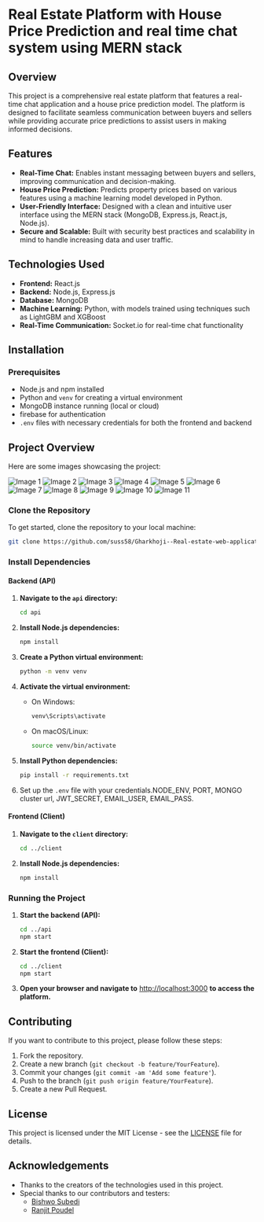 

# Real Estate Platform with House Price Prediction and real time chat system using MERN stack

## Overview

This project is a comprehensive real estate platform that features a real-time chat application and a house price prediction model. The platform is designed to facilitate seamless communication between buyers and sellers while providing accurate price predictions to assist users in making informed decisions.

## Features

- **Real-Time Chat:** Enables instant messaging between buyers and sellers, improving communication and decision-making.
- **House Price Prediction:** Predicts property prices based on various features using a machine learning model developed in Python.
- **User-Friendly Interface:** Designed with a clean and intuitive user interface using the MERN stack (MongoDB, Express.js, React.js, Node.js).
- **Secure and Scalable:** Built with security best practices and scalability in mind to handle increasing data and user traffic.

## Technologies Used

- **Frontend:** React.js
- **Backend:** Node.js, Express.js
- **Database:** MongoDB
- **Machine Learning:** Python, with models trained using techniques such as LightGBM and XGBoost
- **Real-Time Communication:** Socket.io for real-time chat functionality


## Installation

### Prerequisites

- Node.js and npm installed
- Python and `venv` for creating a virtual environment
- MongoDB instance running (local or cloud)
- firebase for authentication
- `.env` files with necessary credentials for both the frontend and backend
## Project Overview

Here are some images showcasing the project:

![Image 1](assets/1.png)
![Image 2](assets/2.png)
![Image 3](assets/3.png)
![Image 4](assets/4.png)
![Image 5](assets/5.png)
![Image 6](assets/6.png)
![Image 7](assets/7.png)
![Image 8](assets/8.png)
![Image 9](assets/9.png)
![Image 10](assets/10.png)
![Image 11](assets/11.png)


### Clone the Repository

To get started, clone the repository to your local machine:

```bash
git clone https://github.com/suss58/Gharkhoji--Real-estate-web-application-with-real-time-chat-system-and-house-price-prediction-system.git
```

### Install Dependencies

#### Backend (API)

1. **Navigate to the `api` directory:**

    ```bash
    cd api
    ```

2. **Install Node.js dependencies:**

    ```bash
    npm install
    ```

3. **Create a Python virtual environment:**

    ```bash
    python -m venv venv
    ```

4. **Activate the virtual environment:**
    - On Windows:

        ```bash
        venv\Scripts\activate
        ```
    - On macOS/Linux:

        ```bash
        source venv/bin/activate
        ```

5. **Install Python dependencies:**

    ```bash
    pip install -r requirements.txt
    ```

6. Set up the `.env` file with your credentials.NODE_ENV, 
PORT, 
MONGO cluster url, 
JWT_SECRET, 
EMAIL_USER, 
EMAIL_PASS. 


#### Frontend (Client)

1. **Navigate to the `client` directory:**

    ```bash
    cd ../client
    ```

2. **Install Node.js dependencies:**

    ```bash
    npm install
    ```


### Running the Project

1. **Start the backend (API):**

    ```bash
    cd ../api
    npm start
    ```

2. **Start the frontend (Client):**

    ```bash
    cd ../client
    npm start
    ```

3. **Open your browser and navigate to** [http://localhost:3000](http://localhost:3000) **to access the platform.**

## Contributing

If you want to contribute to this project, please follow these steps:

1. Fork the repository.
2. Create a new branch (`git checkout -b feature/YourFeature`).
3. Commit your changes (`git commit -am 'Add some feature'`).
4. Push to the branch (`git push origin feature/YourFeature`).
5. Create a new Pull Request.

## License

This project is licensed under the MIT License - see the [LICENSE](LICENSE) file for details.

## Acknowledgements

- Thanks to the creators of the technologies used in this project.
- Special thanks to our contributors and testers:
  - [Bishwo Subedi](https://github.com/BishwoSubedi)
  - [Ranjit Poudel](https://github.com/RpRanjit)
